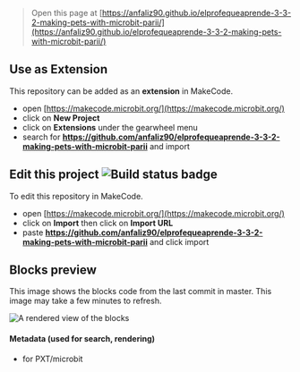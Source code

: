 
> Open this page at [https://anfaliz90.github.io/elprofequeaprende-3-3-2-making-pets-with-microbit-parii/](https://anfaliz90.github.io/elprofequeaprende-3-3-2-making-pets-with-microbit-parii/)

## Use as Extension

This repository can be added as an **extension** in MakeCode.

* open [https://makecode.microbit.org/](https://makecode.microbit.org/)
* click on **New Project**
* click on **Extensions** under the gearwheel menu
* search for **https://github.com/anfaliz90/elprofequeaprende-3-3-2-making-pets-with-microbit-parii** and import

## Edit this project ![Build status badge](https://github.com/anfaliz90/elprofequeaprende-3-3-2-making-pets-with-microbit-parii/workflows/MakeCode/badge.svg)

To edit this repository in MakeCode.

* open [https://makecode.microbit.org/](https://makecode.microbit.org/)
* click on **Import** then click on **Import URL**
* paste **https://github.com/anfaliz90/elprofequeaprende-3-3-2-making-pets-with-microbit-parii** and click import

## Blocks preview

This image shows the blocks code from the last commit in master.
This image may take a few minutes to refresh.

![A rendered view of the blocks](https://github.com/anfaliz90/elprofequeaprende-3-3-2-making-pets-with-microbit-parii/raw/master/.github/makecode/blocks.png)

#### Metadata (used for search, rendering)

* for PXT/microbit
<script src="https://makecode.com/gh-pages-embed.js"></script><script>makeCodeRender("{{ site.makecode.home_url }}", "{{ site.github.owner_name }}/{{ site.github.repository_name }}");</script>
